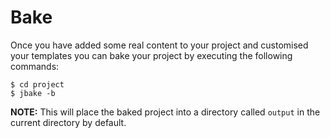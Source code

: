 # Bake


Once you have added some real content to your project and customised your templates you can bake your project by executing the following commands:


    $ cd project
    $ jbake -b


**NOTE:** This will place the baked project into a directory called `output` in the current directory by default.
